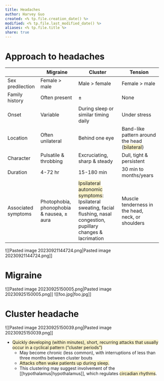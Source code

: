 ```yaml
---
title: Headaches
author: Harvey Guo
created: <% tp.file.creation_date() %>
modified: <% tp.file.last_modified_date() %>
aliases: <% tp.file.title %>
share: true
---
```

# Approach to headaches

|                     | Migraine                                  | Cluster                                                                                                                                                                         | Tension                                                                                              |
| ------------------- | ----------------------------------------- | ------------------------------------------------------------------------------------------------------------------------------------------------------------------------------- | ---------------------------------------------------------------------------------------------------- |
| Sex predilection    | Female > male                             | Male > female                                                                                                                                                                   | Female > male                                                                                        |
| Family history      | Often present                             | ±                                                                                                                                                                               | None                                                                                                 |
| Onset               | Variable                                  | During sleep or similar timing daily                                                                                                                                            | Under stress                                                                                         |
| Location            | Often unilateral                          | Behind one eye                                                                                                                                                                  | Band-like pattern around the head (<span style="background:rgba(240, 200, 0, 0.2)">bilateral</span>) |
| Character           | Pulsatile & throbbing                     | Excruciating, sharp & steady                                                                                                                                                    | Dull, tight & persistent                                                                             |
| Duration            | 4-72 hr                                   | 15-180 min                                                                                                                                                                      | 30 min to months/years                                                                               |
| Associated symptoms | Photophobia, phonophobia & nausea, ± aura | <span style="background:rgba(240, 200, 0, 0.2)">Ipsilateral autonomic symptoms</span>: Ipsilateral sweating, facial flushing, nasal congestion, pupillary changes & lacrimation | Muscle tenderness in the head, neck, or shoulders                                                    |

![[Pasted image 20230921144724.png|Pasted image 20230921144724.png]]
# Migraine
![[Pasted image 20230925150005.png|Pasted image 20230925150005.png]]
![[foo.jpg|foo.jpg]]
# Cluster headache
![[Pasted image 20230925150039.png|Pasted image 20230925150039.png]]
- <span style="background:rgba(240, 200, 0, 0.2)">Quickly developing (within minutes), short, recurring attacks that usually occur in a cyclical pattern (“cluster periods”) </span>
	- May become chronic (less common), with interruptions of less than three months between cluster bouts 
	- <span style="background:rgba(240, 200, 0, 0.2)">Attacks often wake patients up during sleep.</span>
	- This clustering may suggest involvement of the [[hypothalamus|hypothalamus]], which regulates <span style="background:rgba(240, 200, 0, 0.2)">circadian rhythms</span>.